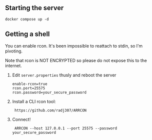 ## Starting the server

    docker compose up -d

## Getting a shell

You can enable rcon. It's been impossible to reattach to stdin, so I'm pivoting.

Note that rcon is NOT ENCRYPTED so please do not expose this to the internet.

1. Edit `server.properties` thusly and reboot the server

    ```properties
    enable-rcon=true
    rcon.port=25575
    rcon.password=your_secure_password
    ```

2. Install a CLI rcon tool:

        https://github.com/radj307/ARRCON

3. Connect!

        ARRCON --host 127.0.0.1 --port 25575 --password your_secure_password
